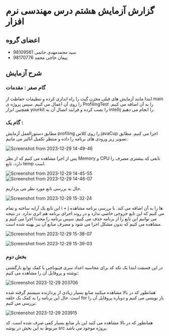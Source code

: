 # گزارش آزمایش هشتم درس مهندسی نرم افزار

## اعضای گروه

+ سید محمدمهدی حاتمی 98109561
+ پیمان حاجی محمد 98170776

## شرح آزمایش 

### گام صفر : مقدمات 

ابتدا مانند آزمایش های قبلی مخزن گیت را راه اندازی کرده و تنظیمات حفاظت از main را روی آن اعمال می کنیم. سپس پروژه ی ProfilingTest را به آن اضافه می کنیم. همچنین ابزار yourkit را نصب کرده و فرایند اتصال آن به intellij را انجام می دهیم. 

### گام یک :‌ 
مطابق دستورالعمل آزمایش profiling را روی کلاس javaCup اجرا می کنیم. مطابق تصویر زیر ورودی های برنامه را داده و منتظر تکمیل آنالیز می مانیم. 

![Screenshot from 2023-12-29 14-49-46](https://github.com/smmhatami/SE-Lab8/assets/62210297/1c4a4a3b-ee03-47d8-9822-6cd85a9f7f15)

پس از اجرا مشاهده می کنیم که از نظر Memory و CPU تابعی که بیشتری مصرف را دارد، تابع temp است. 

![Screenshot from 2023-12-29 14-45-55](https://github.com/smmhatami/SE-Lab8/assets/62210297/bf9771bb-594d-4942-a94b-0488d9c1ce54)
![Screenshot from 2023-12-29 14-46-07](https://github.com/smmhatami/SE-Lab8/assets/62210297/d3f033e6-9e95-4958-9209-58beb35319f5)

حال به بررسی تابع مورد نظر می پردازیم. 

![Screenshot from 2023-12-29 15-32-24](https://github.com/smmhatami/SE-Lab8/assets/62210297/9e12f670-ad99-4092-8872-44782b6def28)

این تابع یک آرایه ساخته و تمام i + j ها را به آن اضافه می کند. با بررسی برنامه مشاهده می کنیم که این تابع خروجی خاصی ندارد و در روند اجرای برنامه هم اثری ندارد. در نتیجه می توانیم این تابع را از برنامه حذف می کنیم. سپس برنامه را مجددا اجرا می کنیم و مشاهده می کنیم که بدون مشکل اجرا می شود و مصرف منابع آن نیز بهینه شده است. 

![Screenshot from 2023-12-29 15-38-07](https://github.com/smmhatami/SE-Lab8/assets/62210297/b76eae6f-5e17-457f-bcb7-b1c35350a649)

![Screenshot from 2023-12-29 15-39-03](https://github.com/smmhatami/SE-Lab8/assets/62210297/5fdbf71e-574e-4c20-9200-720ca431aa69)


### بخش دوم

در این فسمت ابتدا یک تکه کد برای محاسبه اعداد سری فیبوناچی با کمک توابع بازگشتی نوشته و پروفایل آن را مشاهده می کنیم:

![Screenshot 2023-12-29 203706](https://github.com/smmhatami/SE-Lab8/assets/61017890/2de4d435-536a-41ea-83b8-1dac86fa9724)

همانطور که در بالا مشاهده میکنید منابع بسیار زیادی از پردازنده سیستم گرفته شده است.
حال این برنامه را به کمک یک حلقه for باز نویسی می کنیم و دوباره پروفایل آن را بررسی می کنیم:

![Screenshot 2023-12-29 203915](https://github.com/smmhatami/SE-Lab8/assets/61017890/cb543a87-c0a2-4193-8553-877f93ae219f)

همانطور که در بالا مشاهده می کنید این بار منابع بسیار کمی صرف شده است.
کد مربوط به این بخش در پوشه src پروژه موجود می باشد.
